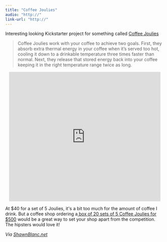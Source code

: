 ```yaml
---
title: "Coffee Joulies"
audio: "http://"
link-url: "http://"
---
```

<p>Interesting looking Kickstarter project for something called <a href="http://www.kickstarter.com/projects/705847536/coffee-joulies-your-coffee-just-right">Coffee Joulies</a></p>
<blockquote><p>Coffee Joulies work with your coffee to achieve two goals. First, they absorb extra thermal energy in your coffee when it’s served too hot, cooling it down to a drinkable temperature three times faster than normal. Next, they release that stored energy back into your coffee keeping it in the right temperature range twice as long.</p></blockquote>
<div align="center"><iframe frameborder="0" height="410px" src="http://www.kickstarter.com/projects/705847536/coffee-joulies-your-coffee-just-right/widget/video.html" width="480px"></iframe></div>
<p>At $40 for a set of 5 Joulies, it's a bit too much for the amount of coffee I drink. But a coffee shop ordering a<a href="http://www.kickstarter.com/projects/705847536/coffee-joulies-your-coffee-just-right/pledge/new?backing%5Bamount%5D=500.0&backing%5Bbacker_reward_id%5D=148383&clicked_reward=true&logged_in=false"> box of 20 sets of 5 Coffee Joulies for $500</a> would be a great way to set your shop apart from the competition. The hipsters would love it!</p>
<p><em>Via <a href="http://shawnblanc.net/2011/04/coffee-joulies/">ShawnBlanc.net</a></em></p>
